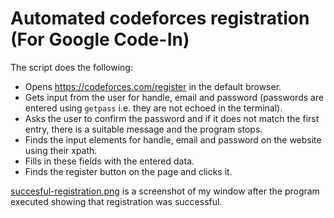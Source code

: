 # Automated codeforces registration (For Google Code-In)

The script does the following:

* Opens https://codeforces.com/register in the default browser.
* Gets input from the user for handle, email and password (passwords are entered using `getpass` i.e. they are not echoed in the terminal).
* Asks the user to confirm the password and if it does not match the first entry, there is a suitable message and the program stops.
* Finds the input elements for handle, email and password on the website using their xpath.
* Fills in these fields with the entered data.
* Finds the register button on the page and clicks it.

[succesful-registration.png](https://github.com/suhas-arun/Google-Code-In/blob/master/Codeforces-Registration/successful-registration.png) is a screenshot of my window after the program executed showing that registration was successful.
